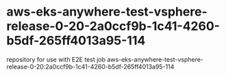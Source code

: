 # aws-eks-anywhere-test-vsphere-release-0-20-2a0ccf9b-1c41-4260-b5df-265ff4013a95-114
repository for use with E2E test job aws-eks-anywhere-test-vsphere-release-0-20:2a0ccf9b-1c41-4260-b5df-265ff4013a95-114
